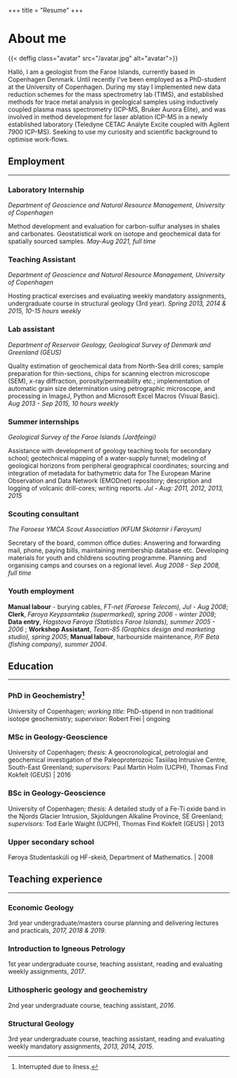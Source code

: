 +++
title = "Resume"
+++

# About me

{{< deffig class="avatar" src="/avatar.jpg" alt="avatar">}}

Halló, I am a geologist from the Faroe Islands, currently based in Copenhagen Denmark. Until recently I've been employed as a PhD-student at the University of Copenhagen. During my stay I implemented new data reduction schemes for the mass spectrometry lab (TIMS), and established methods for trace metal analysis in geological samples using inductively coupled plasma mass spectrometry (ICP-MS, Bruker Aurora Elite), and was involved in method development for laser ablation ICP-MS in a newly established laboratory (Teledyne CETAC Analyte Excite coupled with Agilent 7900 ICP-MS). Seeking to use my curiosity and scientific background to optimise work-flows.


## Employment

---

### Laboratory Internship
_Department of Geoscience and Natural Resource Management, University of Copenhagen_

Method development and evaluation for carbon-sulfur analyses in shales and carbonates. Geostatistical work on isotope and geochemical data for spatially sourced samples. _May-Aug 2021, full time_

### Teaching Assistant
_Department of Geoscience and Natural Resource Management, University of Copenhagen_

Hosting practical exercises and evaluating weekly mandatory assignments, undergraduate course in structural geology (3rd year). _Spring 2013, 2014 \& 2015, 10-15 hours weekly_

### Lab assistant
_Department of Reservoir Geology, Geological Survey of Denmark and Greenland (GEUS)_

Quality estimation of geochemical data from North-Sea drill cores;
sample preparation for thin-sections, chips for scanning electron microscope (SEM), x-ray diffraction, porosity/permeability etc.; 
implementation of automatic grain size determination using petrographic microscope, and processing in ImageJ, Python and Microsoft Excel Macros (Visual Basic).
_Aug 2013 - Sep 2015, 10 hours weekly_ 

### Summer internships
_Geological Survey of the Faroe Islands (Jarðfeingi)_

Assistance with development of geology teaching tools for secondary school;
geotechnical mapping of a water-supply tunnel;
modeling of geological horizons from peripheral geographical coordinates;
sourcing and integration of metadata for bathymetric data for The European Marine Observation and Data Network (EMODnet) repository;
description and logging of volcanic drill-cores;
writing reports.
_Jul - Aug: 2011, 2012, 2013, 2015_

### Scouting consultant
_The Faroese YMCA Scout Association (KFUM Skótarnir í Føroyum)_

Secretary of the board, common office duties: Answering and forwarding mail, phone, paying bills, maintaining membership database etc. Developing materials for youth and childrens scouting programme. Planning and organising camps and courses on a regional level. _Aug 2008 - Sep 2008, full time_

### Youth employment
__Manual labour__ - burying cables, _FT-net (Faroese Telecom), Jul - Aug 2008_;
__Clerk__, _Føroya Keypsamtøka (supermarked), spring 2006 - winter 2008_;
__Data entry__, _Hagstova Føroya (Statistics Faroe Islands), summer 2005 - 2006_ ;
__Workshop Assistant__, _Team-85 (Graphics design and marketing studio), spring 2005_;
__Manual labour__, harbourside maintenance, _P/F Beta (fishing company), summer 2004_.

## Education

---

### PhD in Geochemistry[^1]
University of Copenhagen; _working title:_ PhD-stipend in non traditional isotope geochemistry; _supervisor:_ Robert Frei | ongoing

### MSc in Geology-Geoscience
University of Copenhagen; _thesis:_ A geocronological, petrologial and geochemical investigation of the Paleoproterozoic Tasiilaq Intrusive Centre, South-East Greenland; _supervisors:_ Paul Martin Holm (UCPH), Thomas Find Kokfelt (GEUS) | 2016

### BSc in Geology-Geoscience
University of Copenhagen; _thesis:_ A detailed study of a Fe-Ti oxide band in the Njords Glacier Intrusion, Skjoldungen Alkaline Province, SE Greenland; _supervisors:_ Tod Earle Waight (UCPH), Thomas Find Kokfelt (GEUS) | 2013

### Upper secondary school
Føroya Studentaskúli og HF-skeið, Department of Mathematics. | 2008

## Teaching experience

---

### Economic Geology
3rd year undergraduate/masters course planning and delivering lectures and practicals, _2017, 2018 \& 2019_.

### Introduction to Igneous Petrology
1st year undergraduate course, teaching assistant, reading and evaluating weekly assignments, _2017_.

### Lithospheric geology and geochemistry
2nd year undergraduate course, teaching assistant, _2016_.

### Structural Geology
3rd year undergraduate course, teaching assistant, reading and evaluating weekly mandatory assignments, _2013, 2014, 2015_.

[^1]: Interrupted due to ilness.
